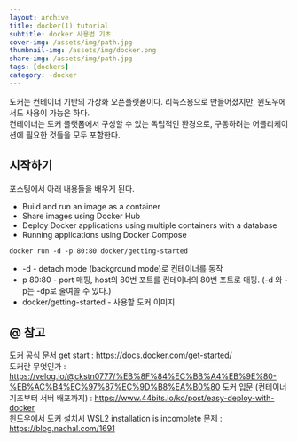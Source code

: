 ```yaml
---
layout: archive
title: docker(1) tutorial
subtitle: docker 사용법 기초
cover-img: /assets/img/path.jpg
thumbnail-img: /assets/img/docker.png
share-img: /assets/img/path.jpg
tags: [dockers]
category: -docker
---
```

도커는 컨테이너 기반의 가상화 오픈플랫폼이다. 리눅스용으로 만들어졌지만, 윈도우에서도 사용이 가능은 하다.     
컨테이너는 도커 플랫폼에서 구성할 수 있는 독립적인 환경으로, 구동하려는 어플리케이션에 필요한 것들을 모두 포함한다.  

## 시작하기
포스팅에서 아래 내용들을 배우게 된다.
- Build and run an image as a container
- Share images using Docker Hub
- Deploy Docker applications using multiple containers with a database
- Running applications using Docker Compose


```commandline
docker run -d -p 80:80 docker/getting-started
```
- -d - detach mode (background mode)로 컨테이너를 동작
- p 80:80 - port 매핑, host의 80번 포트를 컨테이너의 80번 포트로 매핑.
  (-d 와 -p는 -dp로 줄여쓸 수 있다.)
- docker/getting-started - 사용할 도커 이미지


## @ 참고
도커 공식 문서 get start : https://docs.docker.com/get-started/  
도커란 무엇인가 : https://velog.io/@ckstn0777/%EB%8F%84%EC%BB%A4%EB%9E%80-%EB%AC%B4%EC%97%87%EC%9D%B8%EA%B0%80
도커 입문 (컨테이너 기초부터 서버 배포까지) : https://www.44bits.io/ko/post/easy-deploy-with-docker  
윈도우에서 도커 설치시 WSL2 installation is incomplete 문제 : https://blog.nachal.com/1691